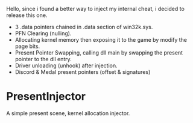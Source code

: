 Hello, since i found a better way to inject my internal cheat, i decided to release this one. 

 - 3 .data pointers chained in .data section of win32k.sys.
 - PFN Clearing (nulling).
 - Allocating kernel memory then exposing it to the game by modify the page bits.
 - Present Pointer Swapping, calling dll main by swapping the present pointer to the dll entry.
 - Driver unloading (unhook) after injection.
 - Discord & Medal present pointers (offset & signatures)

# PresentInjector
A simple present scene, kernel allocation injector.
